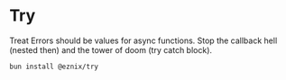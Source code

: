 # Try

Treat Errors should be values for async functions. Stop the callback hell (nested then) and the tower of doom (try catch block).

```bash
bun install @eznix/try
```